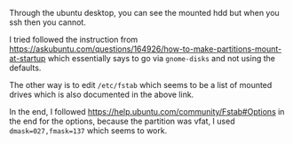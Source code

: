 Through the ubuntu desktop, you can see the mounted hdd but when you ssh then you cannot.

I tried followed the instruction from https://askubuntu.com/questions/164926/how-to-make-partitions-mount-at-startup which essentially says to go via `gnome-disks` and not using the defaults.

The other way is to edit `/etc/fstab` which seems to be a list of mounted drives which is also documented in the above link.

In the end, I followed https://help.ubuntu.com/community/Fstab#Options in the end for the options, because the partition was vfat, I used `dmask=027,fmask=137` which seems to work.